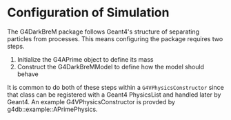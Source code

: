 # Configuration of Simulation

The G4DarkBreM package follows Geant4's structure of separating
particles from processes. This means configuring the package
requires two steps.
1. Initialize the G4APrime object to define its mass
2. Construct the G4DarkBreMModel to define how the model should behave

It is common to do both of these steps within a `G4VPhysicsConstructor`
since that class can be registered with a Geant4 PhysicsList and handled
later by Geant4. An example G4VPhysicsConstructor is provded by
g4db::example::APrimePhysics.
